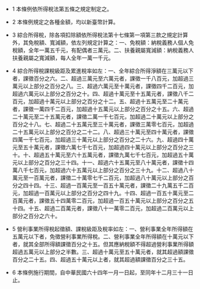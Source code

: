 * 1 本條例依所得稅法第五條之規定制定之。

* 2 本條例規定之各種金額，均以新臺幣計算。

* 3 綜合所得稅，除各項扣除額依所得稅法第十七條第一項第三款之規定計算外，其免稅額、寬減額，依左列規定計算之：一、免稅額：納稅義務人個人免稅額，全年一萬五千元，有配偶者三萬元。二、扶養親屬寬減額：納稅義務人扶養親屬之寬減額，每人全年一萬一千元。

* 4 綜合所得稅課稅級距及累進稅率如左：一、全年綜合所得淨額在三萬元以下者，課徵百分之六。二、超過三萬元至六萬元者，課徵一千八百元，加超過三萬元以上部分之百分之八。三、超過六萬元至十萬元者，課徵四千二百元，加超過六萬元以上部分之百分之十。四、超過十萬元至十五萬元者，課徵八千二百元，加超過十萬元以上部分之百分之十二。五、超過十五萬元至二十萬元者，課徵一萬四千二百元，加超過十五萬元以上部分之百分之十五。六、超過二十萬元至二十五萬元者，課徵二萬一千七百元，加超過二十萬元以上部分之百分之十八。七、超過二十五萬元至三十萬元者，課徵三萬零七百元，加超過二十五萬元以上部分之百分之二十二。八、超過三十萬元至四十萬元者，課徵四萬一千七百元，加超過三十萬元以上部分之百分之二十六。九、超過四十萬元至五十萬元者，課徵六萬七千七百元，加超過四十萬元以上部分之百分之三十。十、超過五十萬元至六十五萬元者，課徵九萬七千七百元，加超過五十萬元以上部分之百分之三十四。十一、超過六十五萬元至八十萬元者，課徵十四萬八千七百元，加超過六十五萬元以上部分之百分之三十九。十二、超過八十萬元至一百萬元者，課徵二十萬零七千二百元，加超過八十萬元以上部分之百分之四十四。十三、超過一百萬元至一百五十萬元者，課徵二十九萬五千二百元，加超過一百萬元以上部分之百分之四十九。十四、超過一百五十萬元至二百萬元者，課徵五十四萬零二百元，加超過一百五十萬元以上部分之百分之五十四。十五、超過二百萬元者，課徵八十一萬零二百元，加超過二百萬元以上部分之百分之六十。

* 5 營利事業所得稅起徵額、課稅級距及稅率如左：一、營利事業全年所得額在五萬元以下者，免徵營利事業所得稅。二、營利事業全年所得額在十萬元以下者，就其全部所得額課徵百分之十五。但其應納稅額不得超過營利事業所得額超過五萬元以上部分之半數。三、超過十萬元至五十萬元者，就其超過額課徵百分之二十五。四、超過五十萬元以上者，就其超過額課徵百分之三十五。

* 6 本條例施行期間，自中華民國六十四年一月一日起，至同年十二月三十一日止。

